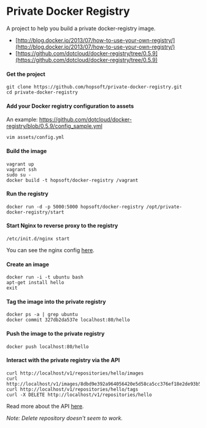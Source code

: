 # Private Docker Registry

A project to help you build a private docker-registry image.

* [http://blog.docker.io/2013/07/how-to-use-your-own-registry/](http://blog.docker.io/2013/07/how-to-use-your-own-registry/)
* [https://github.com/dotcloud/docker-registry/tree/0.5.9](https://github.com/dotcloud/docker-registry/tree/0.5.9)

#### Get the project

```
git clone https://github.com/hopsoft/private-docker-registry.git
cd private-docker-registry
```

#### Add your Docker registry configuration to assets

An example: https://github.com/dotcloud/docker-registry/blob/0.5.9/config_sample.yml

```
vim assets/config.yml
```

#### Build the image

```
vagrant up
vagrant ssh
sudo su -
docker build -t hopsoft/docker-registry /vagrant
```

#### Run the registry

```
docker run -d -p 5000:5000 hopsoft/docker-registry /opt/private-docker-registry/start
```

#### Start Nginx to reverse proxy to the registry

```
/etc/init.d/nginx start
```

You can see the nginx config [here](https://github.com/hopsoft/private-docker-registry/blob/master/provision).

#### Create an image

```
docker run -i -t ubuntu bash
apt-get install hello
exit
```

#### Tag the image into the private registry

```
docker ps -a | grep ubuntu
docker commit 327db2da537e localhost:80/hello
```

#### Push the image to the private registry

```
docker push localhost:80/hello
```

#### Interact with the private registry via the API

```
curl http://localhost/v1/repositories/hello/images
curl http://localhost/v1/images/8dbd9e392a964056420e5d58ca5cc376ef18e2de93b5cc90e868a1bbc8318c1c/json
curl http://localhost/v1/repositories/hello/tags
curl -X DELETE http://localhost/v1/repositories/hello
```

Read more about the API [here](http://docs.docker.io/en/latest/api/registry_index_spec/).

_Note: Delete repository doesn't seem to work._

